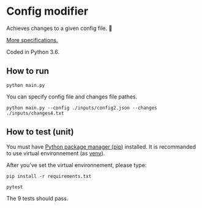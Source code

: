 # Config modifier

Achieves changes to a given config file. :rocket:

[More specifications.](technical-test.md)

Coded in Python 3.6.

## How to run

```
python main.py
```

You can specify config file and changes file pathes.

```
python main.py --config ./inputs/config2.json --changes ./inputs/changes4.txt
```



## How to test (unit)

You must have [Python package manager (pip)](https://pypi.org/project/pip/) installed. It is recommanded to use virtual environnement (as [venv](https://docs.python.org/3/library/venv.html)).

After you've set the virtual environnement, please type:

```
pip install -r requirements.txt

pytest
```

The 9 tests should pass.




